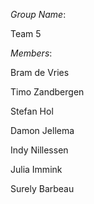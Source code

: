 *Group Name*:

Team 5

*Members*: 

Bram de Vries

Timo Zandbergen

Stefan Hol

Damon Jellema

Indy Nillessen

Julia Immink

Surely Barbeau
